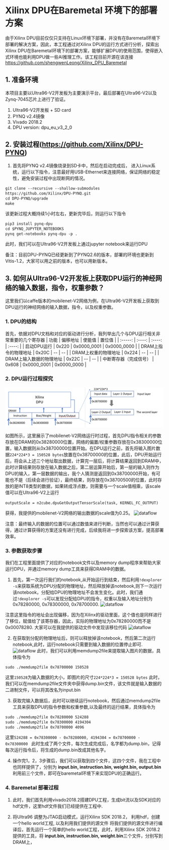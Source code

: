 # Xilinx DPU在Baremetal 环境下的部署方案
由于Xilinx DPU目前仅仅只支持在Linux环境下部署，并没有在Baremetal环境下部署的解决方案，因此，本工程通过对Xilinx DPU的运行方式进行分析，探索出Xilinx DPU在Baremetal环境下的部署方案，能够扩展DPU的使用范围，使得嵌入式环境也能利用DPU做一些AI推理工作。该工程目前开源在该连接 <https://github.com/shengwenLeong/Xilinx_DPU_Baremetal>

## 1. 准备环境
本项目主要以Ultra96-V2开发板为主要演示平台，最后部署在Ultra96-V2以及Zynq-7045芯片上进行了验证。
1. Ultra96-V2开发板 + SD card
2. PYNQ v2.4镜像
3. Vivado 2018.2 
4. DPU version: dpu_eu_v3_2_0

## 2. 安装过程(<https://github.com/Xilinx/DPU-PYNQ>)
1. 首先将PYNQ v2.4镜像烧录到SD卡中，然后在启动完成后， 进入Linux系统，运行以下指令，注意最好用USB-Ethernet来连接网络，保证网络的稳定性，避免安装过程中出现断网的情况。
```shell
git clone --recursive --shallow-submodules https://github.com/Xilinx/DPU-PYNQ.git
cd DPU-PYNQ/upgrade
make
```
该更新过程大概持续1小时左右，更新完毕后，则运行以下指令
```shell
pip3 install pynq-dpu
cd $PYNQ_JUPYTER_NOTEBOOKS
pynq get-notebooks pynq-dpu -p .
```
此时，我们可以在Ultra96-V2开发板上通过jupyter notebook来运行DPU

备注：目前DPU-PYNQ已经更新到了PYNQ2.6的版本，部署的环境也更新到Vitis-1.2，大家可以用之前的版本，也可以用新版本。

## 3. 如何从Ultra96-V2开发板上获取DPU运行的神经网络的输入数据，指令，权重参数？
这里我们以caffe版本的mobilenet-V2网络为例，在Ultra96-V2开发板上获取到DPU运行的神经网络的输入数据，指令，以及权重参数。

### 1. DPU的结构
首先，依据对DPU文档和对应的驱动进行分析，我列举出几个与DPU运行相关非常重要的几个寄存器
| 功能 | 偏移地址 | 使能值 | 置位值 |
| :-----:  | :----:  | :----: | :----: |
| 启动DPU运行 | 0x220  | 0x0000_0001  | 0x0000_0000 |
| DRAM上指令的物理地址 | 0x20C | -- | -- |
| DRAM上权重的物理地址 | 0x224 | -- | -- |
| DRAM上输入数据的物理地址 | 0x22C | -- | -- |
| 中断寄存器（完成信号）   | 0x608 | 0x0000_0001 | 0x0000_0000 |

### 2. DPU运行过程探究

![dataflow](./image/dataflow.png)

如图所示，这里展示了mobilenet-V2网络运行时过程，首先DPU指令相关的参数存放在DRAM的0x38280000位置，网络的偏置/权重参数存放在0x38300000位置，输入数据则从0x38700000位置开始。在DPU运行之前，首先将输入图片数据```224*224*3 = 150528 bytes```放置在0x38700000的位置，此后，DPU开始运行后，将会从上述三个地址取出数据，计算完一层后，将计算结果返回到DRAM中，此时计算结果则存放在输入数据之后，第二层运算开始后，第一层的输入则作为DPU的输入，第一层数据的输出，我个人猜测是返回到0x38700000开始，有可能也不是（后续会进行验证），最终结果，则存放在0x38700500的位置，此时存放的是INT8类型的数据，如果转成浮点数，则需要与一个scale值相乘，该scale值可以在Ultra96-V2上运行

```outputScale = n2cube.dpuGetOutputTensorScale(task, KERNEL_FC_OUTPUT)```

获得，我提供的mobilenet-V2网络的输出数据的scale值为0.25。
![dataflow](./image/outscale.png)

注意：最终输入的数据的位置可以通过数值来进行判断，当然也可以通过计算获得，通过计算获得的方案还没有进行完成，后续我将进一步探索该方案，提高部署效率。

### 3. 参数获取步骤
我们在工程里面提供了对应的notebook文件以及memory dump程序来帮助大家运行DPU，并通过memory dump工具来获得DRAM中的数据。

1. 首先，第一次运行我们的notebook,从开始运行到结束，然后利用``` !dexplorer -s ```来获取系统为DPU分配的物理地址，然后释放掉该notebook,则下一次运行该notebook，分配给DPU的物理地址不会发生变化。此时，我们通过``` !dexplorer -s ```可以发现分配给DPU的指令，权重以及输入地址分别为0x78280000, 0x78300000, 0x78700000. 
![dataflow](./image/DPU.png)

注意这里指令的地址会出现偏移，因为在Xilinx的驱动里面，这个值也是同样进行了移位，赋值给了该寄存器，因此，实际的物理地址为0x78280000而不是0x00078280. 大家可以在我提供的驱动文件中发现该移位代码
![dataflow](./image/inst.png)

2. 在获取到分配的物理地址后，则可以释放掉该notebook，然后第二次运行notebook,此时，运行notebook只需要到输入数据的位置停止即可.
![dataflow](./image/input.png)
此时，我们可以利用memdump2file来提取输入图片的数据，具体指令为
```
sudo ./memdump2file 0x78700000 150528
```
这里```150528```为输入数据的大小，即图片的尺寸```224*224*3 = 150528 bytes```
此时，我们可以在memdump2file文件夹中获得dump.bin文件，该文件就是输入数据的二进制文件，可以将其改名为input.bin

3. 获取完输入数据后，此时可以继续运行notebook，然后通过memdump2file工具来获取DPU的指令参数和权重参数,以及最终的运行结果，具体指令为
```
sudo ./memdump2file 0x78280000 524288 
sudo ./memdump2file 0x78300000 4194304 
sudo ./memdump2file 0x78700000 4096
```
这里```524288 = 0x78300000 - 0x78280000, 4194304 = 0x78700000 - 0x78300000 ```
此时生成了两个文件，每次生成完成后，名字都为dump.bin，记得每次运行指令后，将生成的dump.bin改成其他名字。

4. 操作完1，2，3步骤后，我们可以获取到四个文件，这四个文件，我在工程中也同样提供了，分别为
**input.bin, instruction.bin, weight.bin, output.bin** 利用前三个文件，即可在baremetal环境下来实现DPU的正确运行。

### 4. Baremetal 部署过程

1. 此时，我们首先利用vivado2018.2搭建DPU工程，生成bit流以及SDK对应的hdf文件，这里hdf文件我们已经提供在工程中.

2. 将Ultra96 调整为JTAG启动模式，运行Xilinx SDK 2018.2， 利用hdf，创建一个hello world工程, 以及利用我们提供的源文件 将我们提供的源文件进行编译后，首先运行一个简单的hello world工程，此时，利用Xilinx SDK 2018.2提供的工具，将
**input.bin, instruction.bin, weight.bin**三个文件，分别写到DRAM上，




